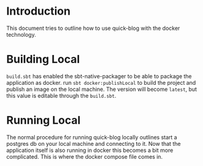 # Introduction

This document tries to outline how to use quick-blog with the docker technology.

# Building Local

`build.sbt` has enabled the sbt-native-packager to be able to package the application as docker. run `sbt docker:publishLocal` to build the project and publish an image on the local machine. The version will become `latest`, but this value is editable through the `build.sbt`.

# Running Local

The normal procedure for running quick-blog locally outlines start a postgres db on your local machine and connecting to it. Now that the application itself is also running in docker this becomes a bit more complicated. This is where the docker compose file comes in.

